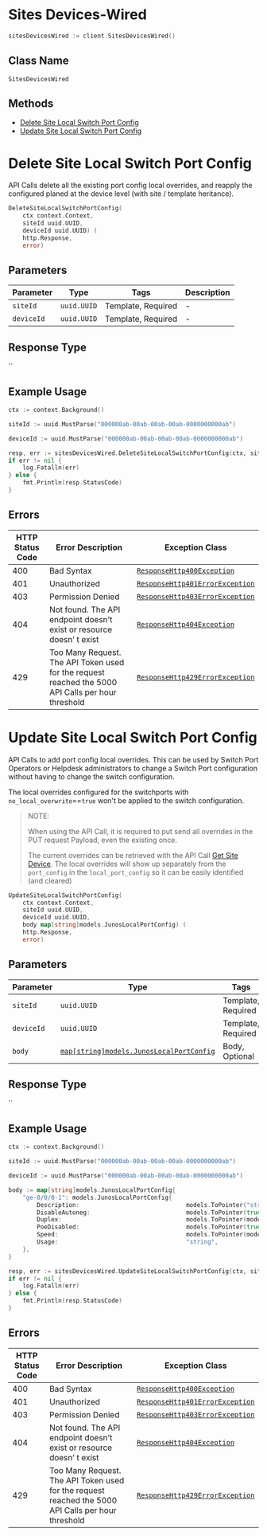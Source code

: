 # Sites Devices-Wired

```go
sitesDevicesWired := client.SitesDevicesWired()
```

## Class Name

`SitesDevicesWired`

## Methods

* [Delete Site Local Switch Port Config](../../doc/controllers/sites-devices-wired.md#delete-site-local-switch-port-config)
* [Update Site Local Switch Port Config](../../doc/controllers/sites-devices-wired.md#update-site-local-switch-port-config)


# Delete Site Local Switch Port Config

API Calls delete all the existing port config local overrides, and reapply the configured planed at the device level
(with site / template heritance).

```go
DeleteSiteLocalSwitchPortConfig(
    ctx context.Context,
    siteId uuid.UUID,
    deviceId uuid.UUID) (
    http.Response,
    error)
```

## Parameters

| Parameter | Type | Tags | Description |
|  --- | --- | --- | --- |
| `siteId` | `uuid.UUID` | Template, Required | - |
| `deviceId` | `uuid.UUID` | Template, Required | - |

## Response Type

``

## Example Usage

```go
ctx := context.Background()

siteId := uuid.MustParse("000000ab-00ab-00ab-00ab-0000000000ab")

deviceId := uuid.MustParse("000000ab-00ab-00ab-00ab-0000000000ab")

resp, err := sitesDevicesWired.DeleteSiteLocalSwitchPortConfig(ctx, siteId, deviceId)
if err != nil {
    log.Fatalln(err)
} else {
    fmt.Println(resp.StatusCode)
}
```

## Errors

| HTTP Status Code | Error Description | Exception Class |
|  --- | --- | --- |
| 400 | Bad Syntax | [`ResponseHttp400Exception`](../../doc/models/response-http-400-exception.md) |
| 401 | Unauthorized | [`ResponseHttp401ErrorException`](../../doc/models/response-http-401-error-exception.md) |
| 403 | Permission Denied | [`ResponseHttp403ErrorException`](../../doc/models/response-http-403-error-exception.md) |
| 404 | Not found. The API endpoint doesn’t exist or resource doesn’ t exist | [`ResponseHttp404Exception`](../../doc/models/response-http-404-exception.md) |
| 429 | Too Many Request. The API Token used for the request reached the 5000 API Calls per hour threshold | [`ResponseHttp429ErrorException`](../../doc/models/response-http-429-error-exception.md) |


# Update Site Local Switch Port Config

API Calls to add port config local overrides. This can be used by Switch Port Operators or Helpdesk administrators
to change a Switch Port configuration without having to change the switch configuration.

The local overrides configured for the switchports with `no_local_overwrite`==`true` won't be applied to the switch configuration.

> NOTE:
> 
> When using the API Call, it is required to put send all overrides in the PUT request Payload, even the existing once.
> 
> The current overrides can be retrieved with the API Call [Get Site Device]($e/Sites%20Devices/getSiteDevice). The local overrides will show up separately from the `port_config` in the `local_port_config` so it can be easily identified (and cleared)

```go
UpdateSiteLocalSwitchPortConfig(
    ctx context.Context,
    siteId uuid.UUID,
    deviceId uuid.UUID,
    body map[string]models.JunosLocalPortConfig) (
    http.Response,
    error)
```

## Parameters

| Parameter | Type | Tags | Description |
|  --- | --- | --- | --- |
| `siteId` | `uuid.UUID` | Template, Required | - |
| `deviceId` | `uuid.UUID` | Template, Required | - |
| `body` | [`map[string]models.JunosLocalPortConfig`](../../doc/models/junos-local-port-config.md) | Body, Optional | - |

## Response Type

``

## Example Usage

```go
ctx := context.Background()

siteId := uuid.MustParse("000000ab-00ab-00ab-00ab-0000000000ab")

deviceId := uuid.MustParse("000000ab-00ab-00ab-00ab-0000000000ab")

body := map[string]models.JunosLocalPortConfig{
    "ge-0/0/0-1": models.JunosLocalPortConfig{
        Description:                              models.ToPointer("string"),
        DisableAutoneg:                           models.ToPointer(true),
        Duplex:                                   models.ToPointer(models.SwitchPortLocalUsageDuplexEnum("auto")),
        PoeDisabled:                              models.ToPointer(true),
        Speed:                                    models.ToPointer(models.JunosPortConfigSpeedEnum("auto")),
        Usage:                                    "string",
    },
}

resp, err := sitesDevicesWired.UpdateSiteLocalSwitchPortConfig(ctx, siteId, deviceId, body)
if err != nil {
    log.Fatalln(err)
} else {
    fmt.Println(resp.StatusCode)
}
```

## Errors

| HTTP Status Code | Error Description | Exception Class |
|  --- | --- | --- |
| 400 | Bad Syntax | [`ResponseHttp400Exception`](../../doc/models/response-http-400-exception.md) |
| 401 | Unauthorized | [`ResponseHttp401ErrorException`](../../doc/models/response-http-401-error-exception.md) |
| 403 | Permission Denied | [`ResponseHttp403ErrorException`](../../doc/models/response-http-403-error-exception.md) |
| 404 | Not found. The API endpoint doesn’t exist or resource doesn’ t exist | [`ResponseHttp404Exception`](../../doc/models/response-http-404-exception.md) |
| 429 | Too Many Request. The API Token used for the request reached the 5000 API Calls per hour threshold | [`ResponseHttp429ErrorException`](../../doc/models/response-http-429-error-exception.md) |

